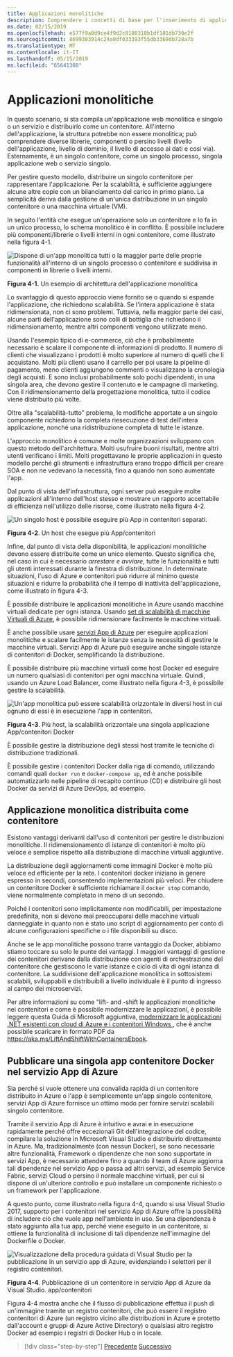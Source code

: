 ```yaml
---
title: Applicazioni monolitiche
description: Comprendere i concetti di base per l'inserimento di applicazioni monolitiche nei contenitori.
ms.date: 02/15/2019
ms.openlocfilehash: e577f9a8d9ce4f9d2c8180318b1df181db730e2f
ms.sourcegitcommit: 8699383914c24a0df033393f55db3369db728a7b
ms.translationtype: MT
ms.contentlocale: it-IT
ms.lasthandoff: 05/15/2019
ms.locfileid: "65641308"
---
```

# <a name="monolithic-applications"></a>Applicazioni monolitiche

In questo scenario, si sta compila un'applicazione web monolitica e singolo o un servizio e distribuirlo come un contenitore. All'interno dell'applicazione, la struttura potrebbe non essere monolitica; può comprendere diverse librerie, componenti o persino livelli (livello dell'applicazione, livello di dominio, il livello di accesso ai dati e così via). Esternamente, è un singolo contenitore, come un singolo processo, singola applicazione web o servizio singolo.

Per gestire questo modello, distribuire un singolo contenitore per rappresentare l'applicazione. Per la scalabilità, è sufficiente aggiungere alcune altre copie con un bilanciamento del carico in primo piano. La semplicità deriva dalla gestione di un'unica distribuzione in un singolo contenitore o una macchina virtuale (VM).

In seguito l'entità che esegue un'operazione solo un contenitore e lo fa in un unico processo, lo schema monolitico è in conflitto. È possibile includere più componenti/librerie o livelli interni in ogni contenitore, come illustrato nella figura 4-1.

![Dispone di un'app monolitica tutti o la maggior parte delle proprie funzionalità all'interno di un singolo processo o contenitore e suddivisa in componenti in librerie o livelli interni.](./media/image1.png)

**Figura 4-1.** Un esempio di architettura dell'applicazione monolitica

Lo svantaggio di questo approccio viene fornito se o quando si espande l'applicazione, che richiedono scalabilità. Se l'intera applicazione è stata ridimensionata, non ci sono problemi. Tuttavia, nella maggior parte dei casi, alcune parti dell'applicazione sono colli di bottiglia che richiedono il ridimensionamento, mentre altri componenti vengono utilizzate meno.

Usando l'esempio tipico di e-commerce, ciò che è probabilmente necessario è scalare il componente di informazioni di prodotto. Il numero di clienti che visualizzano i prodotti è molto superiore al numero di quelli che li acquistano. Molti più clienti usano il carrello per poi usare la pipeline di pagamento, meno clienti aggiungono commenti o visualizzano la cronologia degli acquisti. E sono inclusi probabilmente solo pochi dipendenti, in una singola area, che devono gestire il contenuto e le campagne di marketing. Con il ridimensionamento della progettazione monolitica, tutto il codice viene distribuito più volte.

Oltre alla "scalabilità-tutto" problema, le modifiche apportate a un singolo componente richiedono la completa riesecuzione di test dell'intera applicazione, nonché una ridistribuzione completa di tutte le istanze.

L'approccio monolitico è comune e molte organizzazioni sviluppano con questo metodo dell'architettura. Molti usufruire buoni risultati, mentre altri utenti verificano i limiti. Molti progettavano le proprie applicazioni in questo modello perché gli strumenti e infrastruttura erano troppo difficili per creare SOA e non ne vedevano la necessità, fino a quando non sono aumentate l'app.

Dal punto di vista dell'infrastruttura, ogni server può eseguire molte applicazioni all'interno dell'host stesso e mostrare un rapporto accettabile di efficienza nell'utilizzo delle risorse, come illustrato nella figura 4-2.

![Un singolo host è possibile eseguire più App in contenitori separati.](./media/image2.png)

**Figura 4-2**. Un host che esegue più App/contenitori

Infine, dal punto di vista della disponibilità, le applicazioni monolitiche devono essere distribuite come un unico elemento. Questo significa che, nel caso in cui è necessario *arrestare e avviare*, tutte le funzionalità e tutti gli utenti interessati durante la finestra di distribuzione. In determinate situazioni, l'uso di Azure e contenitori può ridurre al minimo queste situazioni e ridurre la probabilità che il tempo di inattività dell'applicazione, come illustrato in figura 4-3.

È possibile distribuire le applicazioni monolitiche in Azure usando macchine virtuali dedicate per ogni istanza. Usando [set di scalabilità di macchine Virtuali di Azure](https://docs.microsoft.com/azure/virtual-machine-scale-sets/), è possibile ridimensionare facilmente le macchine virtuali.

È anche possibile usare [servizi App di Azure](https://azure.microsoft.com/services/app-service/) per eseguire applicazioni monolitiche e scalare facilmente le istanze senza la necessità di gestire le macchine virtuali. Servizi App di Azure può eseguire anche singole istanze di contenitori di Docker, semplificando la distribuzione.

È possibile distribuire più macchine virtuali come host Docker ed eseguire un numero qualsiasi di contenitori per ogni macchina virtuale. Quindi, usando un Azure Load Balancer, come illustrato nella figura 4-3, è possibile gestire la scalabilità.

![Un'app monolitica può essere scalabilità orizzontale in diversi host in cui ognuno di essi è in esecuzione l'app in contenitori.](./media/image3.png)

**Figura 4-3**. Più host, la scalabilità orizzontale una singola applicazione App/contenitori Docker

È possibile gestire la distribuzione degli stessi host tramite le tecniche di distribuzione tradizionali.

È possibile gestire i contenitori Docker dalla riga di comando, utilizzando comandi quali `docker run` e `docker-compose up`, ed è anche possibile automatizzarlo nelle pipeline di recapito continuo (CD) e distribuire gli host Docker da servizi di Azure DevOps, ad esempio.

## <a name="monolithic-application-deployed-as-a-container"></a>Applicazione monolitica distribuita come contenitore

Esistono vantaggi derivanti dall'uso di contenitori per gestire le distribuzioni monolitiche. Il ridimensionamento di istanze di contenitori è molto più veloce e semplice rispetto alla distribuzione di macchine virtuali aggiuntive.

La distribuzione degli aggiornamenti come immagini Docker è molto più veloce ed efficiente per la rete. I contenitori docker iniziano in genere espresso in secondi, consentendo implementazioni più veloci. Per chiudere un contenitore Docker è sufficiente richiamare il `docker stop` comando, viene normalmente completato in meno di un secondo.

Poiché i contenitori sono implicitamente non modificabili, per impostazione predefinita, non si devono mai preoccuparsi delle macchine virtuali danneggiate in quanto non è stato uno script di aggiornamento per conto di alcune configurazioni specifiche o i file disponibili su disco.

Anche se le app monolitiche possono trarre vantaggio da Docker, abbiamo stiamo toccare su solo le punte dei vantaggi. I maggiori vantaggi di gestione dei contenitori derivano dalla distribuzione con agenti di orchestrazione del contenitore che gestiscono le varie istanze e ciclo di vita di ogni istanza di contenitore. La suddivisione dell'applicazione monolitica in sottosistemi scalabili, sviluppabili e distribuibili a livello individuale è il punto di ingresso al campo dei microservizi.

Per altre informazioni su come "lift- and -shift le applicazioni monolitiche nei contenitori e come è possibile modernizzare le applicazioni, è possibile leggere questa Guida di Microsoft aggiuntiva, [modernizzare le applicazioni .NET esistenti con cloud di Azure e i contenitori Windows ](../../modernize-with-azure-and-containers/index.md), che è anche possibile scaricare in formato PDF da <https://aka.ms/LiftAndShiftWithContainersEbook>.

## <a name="publish-a-single-docker-container-app-to-azure-app-service"></a>Pubblicare una singola app contenitore Docker nel servizio App di Azure

Sia perché si vuole ottenere una convalida rapida di un contenitore distribuito in Azure o l'app è semplicemente un'app singolo contenitore, servizi App di Azure fornisce un ottimo modo per fornire servizi scalabili singolo contenitore.

Tramite il servizio App di Azure è intuitivo e avrai e in esecuzione rapidamente perché offre eccezionali Git dell'integrazione del codice, compilare la soluzione in Microsoft Visual Studio e distribuirlo direttamente in Azure. Ma, tradizionalmente (con nessun Docker), se sono necessarie altre funzionalità, Framework o dipendenze che non sono supportate in servizi App, è necessario attendere fino a quando il team di Azure aggiorna tali dipendenze nel servizio App o passa ad altri servizi, ad esempio Service Fabric, servizi Cloud o persino il normale macchine virtuali, per cui si dispone di un'ulteriore controllo e può installare un componente richiesto o un framework per l'applicazione.

A questo punto, come illustrato nella figura 4-4, quando si usa Visual Studio 2017, supporto per i contenitori nel servizio App di Azure offre la possibilità di includere ciò che vuole app nell'ambiente in uso. Se una dipendenza è stato aggiunto alla tua app, perché viene eseguito in un contenitore, si ottiene la funzionalità di inclusione di tali dipendenze nell'immagine del Dockerfile o Docker.

![Visualizzazione della procedura guidata di Visual Studio per la pubblicazione in un servizio app di Azure, evidenziando i selettori per il registro contenitori.](./media/image4.png)

**Figura 4-4**. Pubblicazione di un contenitore in servizio App di Azure da Visual Studio. app/contenitori

Figura 4-4 mostra anche che il flusso di pubblicazione effettua il push di un'immagine tramite un registro contenitori, che può essere il registro contenitori di Azure (un registro vicino alle distribuzioni in Azure e protetto dall'account e gruppi di Azure Active Directory) o qualsiasi altro registro Docker ad esempio i registri di Docker Hub o in locale.

>[!div class="step-by-step"]
>[Precedente](common-container-design-principles.md)
>[Successivo](state-and-data-in-docker-applications.md)
